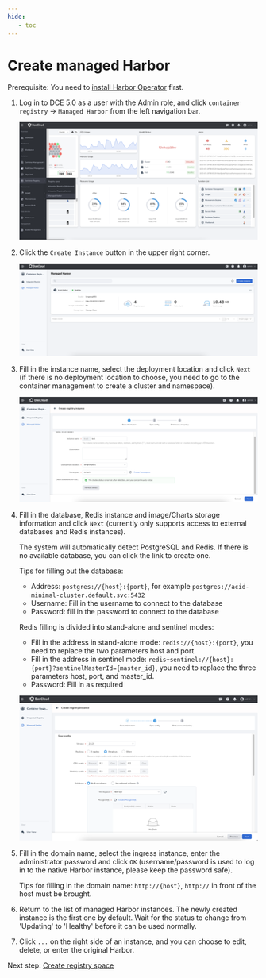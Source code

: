 ```yaml
---
hide:
   - toc
---
```


# Create managed Harbor

Prerequisite: You need to [install Harbor Operator](./operator.md) first.

1. Log in to DCE 5.0 as a user with the Admin role, and click `container registry` -> `Managed Harbor` from the left navigation bar.

     ![nav](../images/hosted01.png)

1. Click the `Create Instance` button in the upper right corner.

     ![button](../images/hosted02.png)

1. Fill in the instance name, select the deployment location and click `Next`
   (if there is no deployment location to choose, you need to go to the container management to create a cluster and namespace).

     ![fill](../images/hosted03.png)

1. Fill in the database, Redis instance and image/Charts storage information and click `Next` (currently only supports access to external databases and Redis instances).

     The system will automatically detect PostgreSQL and Redis. If there is no available database, you can click the link to create one.
     
     Tips for filling out the database:

     - Address: `postgres://{host}:{port}`, for example `postgres://acid-minimal-cluster.default.svc:5432`
     - Username: Fill in the username to connect to the database
     - Password: fill in the password to connect to the database

     Redis filling is divided into stand-alone and sentinel modes:

     - Fill in the address in stand-alone mode: `redis://{host}:{port}`, you need to replace the two parameters host and port.
     - Fill in the address in sentinel mode: `redis+sentinel://{host}:{port}?sentinelMasterId={master_id}`, you need to replace the three parameters host, port, and master_id.
     - Password: Fill in as required

     ![spec](../images/hosted04.png)

1. Fill in the domain name, select the ingress instance, enter the administrator password and click `OK` (username/password is used to log in to the native Harbor instance, please keep the password safe).

     Tips for filling in the domain name: `http://{host}`, `http://` in front of the host must be brought.

     

1. Return to the list of managed Harbor instances. The newly created instance is the first one by default. Wait for the status to change from 'Updating' to 'Healthy' before it can be used normally.

     

1. Click `...` on the right side of an instance, and you can choose to edit, delete, or enter the original Harbor.

     

Next step: [Create registry space](../integrate/registry-space.md)

